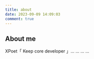```yaml
---
title: about
date: 2023-09-09 14:09:03
comment: true
---
```


## About me

XPoet「 Keep core developer 」...
...
...
...
